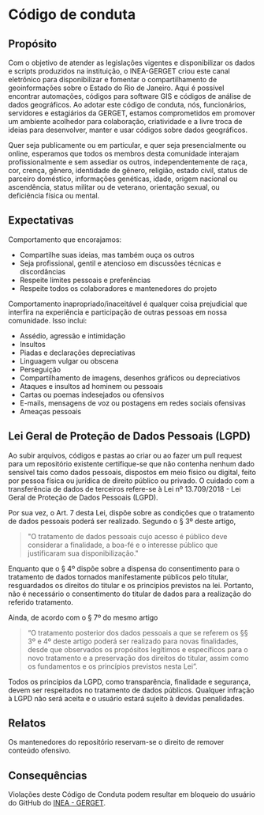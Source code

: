 # Código de conduta

## Propósito

Com o objetivo de atender as legislações vigentes e disponibilizar os dados e scripts produzidos na instituição, o INEA-GERGET criou este canal eletrônico para disponibilizar e fomentar o compartilhamento de geoinformações sobre o Estado do Rio de Janeiro.
Aqui é possível encontrar automações, códigos para software GIS e códigos de análise de dados geográficos. 
Ao adotar este código de conduta, nós, funcionários, servidores e estagiários da GERGET, estamos comprometidos em promover um ambiente acolhedor para colaboração, criatividade e a livre troca de ideias para desenvolver, manter e usar códigos sobre dados geográficos.

Quer seja publicamente ou em particular, e quer seja presencialmente ou online, esperamos que todos os membros desta comunidade interajam profissionalmente e sem assediar os outros, independentemente de raça, cor, crença, gênero, identidade de gênero, religião, estado civil, status de parceiro doméstico, informações genéticas, idade, origem nacional ou ascendência, status militar ou de veterano, orientação sexual, ou deficiência física ou mental.

## Expectativas

Comportamento que encorajamos:

 - Compartilhe suas ideias, mas também ouça os outros
 - Seja profissional, gentil e atencioso em discussões técnicas e discordâncias
 - Respeite limites pessoais e preferências
 - Respeite todos os colaboradores e mantenedores do projeto


Comportamento inapropriado/inaceitável é qualquer coisa prejudicial que interfira na experiência e participação de outras pessoas em nossa comunidade. Isso inclui:
 - Assédio, agressão e intimidação
 - Insultos
 - Piadas e declarações depreciativas
 - Linguagem vulgar ou obscena
 - Perseguição
 - Compartilhamento de imagens, desenhos gráficos ou depreciativos
 - Ataques e insultos ad hominem ou pessoais
 - Cartas ou poemas indesejados ou ofensivos
 - E-mails, mensagens de voz ou postagens em redes sociais ofensivas
 - Ameaças pessoais

## Lei Geral de Proteção de Dados Pessoais (LGPD)

Ao subir arquivos, códigos e pastas ao criar ou ao fazer um pull request para um repositório existente certifique-se que não contenha nenhum dado sensível tais como dados pessoais, dispostos em meio físico ou digital, feito por pessoa física ou jurídica de direito público ou privado. O cuidado com a transferência de dados de terceiros refere-se à Lei nº 13.709/2018 - Lei Geral de Proteção de Dados Pessoais (LGPD). 

Por sua vez, o Art. 7 desta Lei, dispõe sobre as condições que o tratamento de dados pessoais poderá ser realizado. Segundo o § 3º deste artigo,
> "O tratamento de dados pessoais cujo acesso é público deve considerar a finalidade, a boa-fé e o interesse público que justificaram sua disponibilização."

Enquanto que o § 4º dispõe sobre a dispensa do consentimento para o tratamento de dados tornados manifestamente públicos pelo titular, resguardados os direitos do titular e os princípios previstos na lei. Portanto, não é necessário o consentimento do titular de dados para a realização do referido tratamento.

Ainda, de acordo com o § 7º do mesmo artigo 
> “O tratamento posterior dos dados pessoais a que se referem os §§ 3º e 4º deste artigo poderá ser realizado para novas finalidades, desde que observados os propósitos legítimos e específicos para o novo tratamento e a preservação dos direitos do titular, assim como os fundamentos e os princípios previstos nesta Lei”.

Todos os princípios da LGPD, como transparência, finalidade e segurança, devem ser respeitados no tratamento de dados públicos. Qualquer infração à LGPD não será aceita e o usuário estará sujeito à devidas penalidades.

## Relatos

Os mantenedores do repositório reservam-se o direito de remover conteúdo ofensivo. 

## Consequências

Violações deste Código de Conduta podem resultar em bloqueio do usuário do GitHub do [INEA - GERGET](https://github.com/INEA-GERGET).
